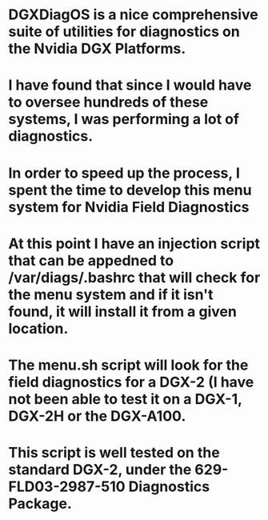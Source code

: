 # DGXDiagOS is a nice comprehensive suite of utilities for diagnostics on the Nvidia DGX Platforms.
# I have found that since I would have to oversee hundreds of these systems, I was performing a lot of diagnostics. 
# In order to speed up the process, I spent the time to develop this menu system for Nvidia Field Diagnostics

# At this point I have an injection script that can be appedned to /var/diags/.bashrc that will check for the menu system and if it isn't found, it will install it from a given location.
# The menu.sh script will look for the field diagnostics for a DGX-2 (I have not been able to test it on a DGX-1, DGX-2H or the DGX-A100. 
# This script is well tested on the standard DGX-2, under the 629-FLD03-2987-510 Diagnostics Package.
